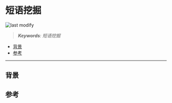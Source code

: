 短语挖掘
===
<!--START_SECTION:badge-->

![last modify](https://img.shields.io/static/v1?label=last%20modify&message=2025-08-22%2003%3A35%3A56&color=yellowgreen&style=flat-square)

<!--END_SECTION:badge-->
<!--info
date: 2025-08-21 17:31:01
top: false
draft: false
hidden: true
level: 0
tag: [nlp_kg]
-->

> ***Keywords**: 短语挖掘*

<!--START_SECTION:paper_title-->
<!--END_SECTION:paper_title-->

<!--START_SECTION:toc-->
- [背景](#背景)
- [参考](#参考)
<!--END_SECTION:toc-->

---

## 背景


## 参考